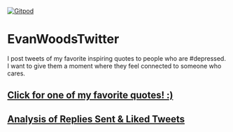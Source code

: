 <a href="https://gitpod.io/#<your-repository-url>">
  <img
    src="https://img.shields.io/badge/Contribute%20with-Gitpod-908a85?logo=gitpod"
    alt="Gitpod"
  />
</a>

# EvanWoodsTwitter
 I post tweets of my favorite inspiring quotes to people who are #depressed. I want to give them a moment where they feel connected to someone who cares. 
## [Click for one of my favorite quotes! :)](https://fast-api-container.6p4po3ctm1a18.us-east-1.cs.amazonlightsail.com/quotes)
## [Analysis of Replies Sent & Liked Tweets](Tweet-Analysis.html)
